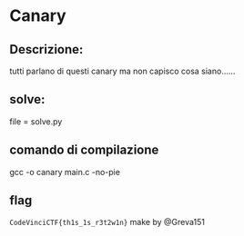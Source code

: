 # Canary

## Descrizione:
tutti parlano di questi canary ma non capisco cosa siano......

## solve:
file = solve.py

## comando di compilazione
gcc -o canary main.c -no-pie

## flag 
`CodeVinciCTF{th1s_1s_r3t2w1n}`
make by @Greva151
